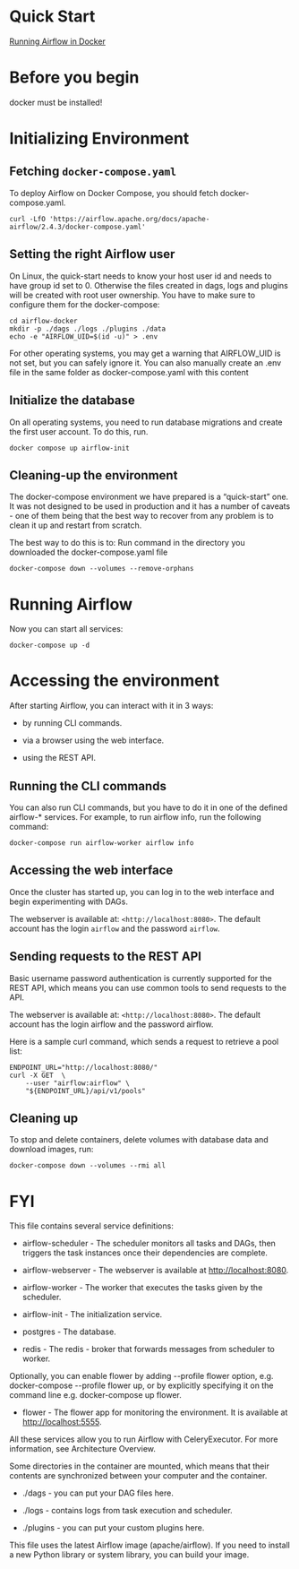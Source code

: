 # Quick Start
[Running Airflow in Docker](https://airflow.apache.org/docs/apache-airflow/stable/howto/docker-compose/index.html)

# Before you begin
docker must be installed!

# Initializing Environment

## Fetching `docker-compose.yaml`

To deploy Airflow on Docker Compose, you should fetch docker-compose.yaml.
```
curl -LfO 'https://airflow.apache.org/docs/apache-airflow/2.4.3/docker-compose.yaml'
```

## Setting the right Airflow user

On Linux, the quick-start needs to know your host user id and needs to have group id set to 0. Otherwise the files created in dags, logs and plugins will be created with root user ownership. You have to make sure to configure them for the docker-compose:
```
cd airflow-docker
mkdir -p ./dags ./logs ./plugins ./data
echo -e "AIRFLOW_UID=$(id -u)" > .env
```
For other operating systems, you may get a warning that AIRFLOW_UID is not set, but you can safely ignore it. You can also manually create an .env file in the same folder as docker-compose.yaml with this content

## Initialize the database
On all operating systems, you need to run database migrations and create the first user account. To do this, run.
```
docker compose up airflow-init
```

## Cleaning-up the environment
The docker-compose environment we have prepared is a “quick-start” one. It was not designed to be used in production and it has a number of caveats - one of them being that the best way to recover from any problem is to clean it up and restart from scratch.

The best way to do this is to:
Run command in the directory you downloaded the docker-compose.yaml file
```
docker-compose down --volumes --remove-orphans 
```


# Running Airflow
Now you can start all services:
```
docker-compose up -d
```

# Accessing the environment
After starting Airflow, you can interact with it in 3 ways:

 - by running CLI commands.

 - via a browser using the web interface.

 - using the REST API.


## Running the CLI commands
You can also run CLI commands, but you have to do it in one of the defined airflow-* services. For example, to run airflow info, run the following command:

```
docker-compose run airflow-worker airflow info
```

## Accessing the web interface
Once the cluster has started up, you can log in to the web interface and begin experimenting with DAGs.

The webserver is available at: `<http://localhost:8080>`. The default account has the login `airflow` and the password `airflow`.


## Sending requests to the REST API
Basic username password authentication is currently supported for the REST API, which means you can use common tools to send requests to the API.

The webserver is available at: `<http://localhost:8080>`. The default account has the login airflow and the password airflow.

Here is a sample curl command, which sends a request to retrieve a pool list:
```
ENDPOINT_URL="http://localhost:8080/"
curl -X GET  \
    --user "airflow:airflow" \
    "${ENDPOINT_URL}/api/v1/pools"
```

## Cleaning up
To stop and delete containers, delete volumes with database data and download images, run:

```
docker-compose down --volumes --rmi all
```

# FYI
This file contains several service definitions:

 - airflow-scheduler - The scheduler monitors all tasks and DAGs, then triggers the task instances once their dependencies are complete.

 - airflow-webserver - The webserver is available at <http://localhost:8080>.

 - airflow-worker - The worker that executes the tasks given by the scheduler.

 - airflow-init - The initialization service.

 - postgres - The database.

 - redis - The redis - broker that forwards messages from scheduler to worker.

Optionally, you can enable flower by adding --profile flower option, e.g. docker-compose --profile flower up, or by explicitly specifying it on the command line e.g. docker-compose up flower.

 - flower - The flower app for monitoring the environment. It is available at <http://localhost:5555>.

All these services allow you to run Airflow with CeleryExecutor. For more information, see Architecture Overview.

Some directories in the container are mounted, which means that their contents are synchronized between your computer and the container.

 - ./dags - you can put your DAG files here.

 - ./logs - contains logs from task execution and scheduler.

 - ./plugins - you can put your custom plugins here.

This file uses the latest Airflow image (apache/airflow). If you need to install a new Python library or system library, you can build your image.
